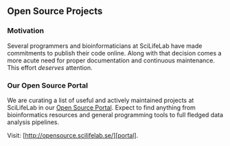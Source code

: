 ## Open Source Projects

### Motivation
Several programmers and bioinformaticians at SciLifeLab have made commitments to publish their code online. Along with that decision comes a more acute need for proper documentation and continuous maintenance. This effort *deserves* attention.

### Our Open Source Portal
We are curating a list of useful and actively maintained projects at SciLifeLab in our [Open Source Portal][portal]. Expect to find anything from bioinformatics resources and general programming tools to full fledged data analysis pipelines.

Visit: [http://opensource.scilifelab.se/][portal].

[portal]: http://opensource.scilifelab.se/
